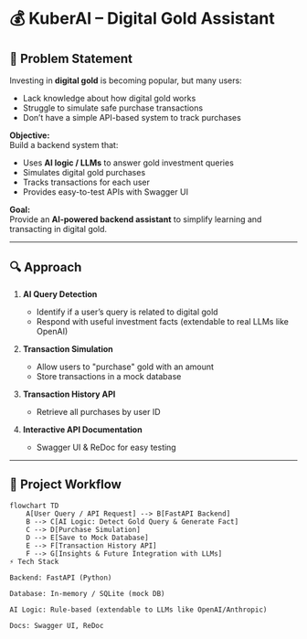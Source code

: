 # 💰 KuberAI – Digital Gold Assistant  

## 📌 Problem Statement  
Investing in **digital gold** is becoming popular, but many users:  
- Lack knowledge about how digital gold works  
- Struggle to simulate safe purchase transactions  
- Don’t have a simple API-based system to track purchases  

**Objective:**  
Build a backend system that:  
- Uses **AI logic / LLMs** to answer gold investment queries  
- Simulates digital gold purchases  
- Tracks transactions for each user  
- Provides easy-to-test APIs with Swagger UI  

**Goal:**  
Provide an **AI-powered backend assistant** to simplify learning and transacting in digital gold.  

---

## 🔍 Approach  
1. **AI Query Detection**  
   - Identify if a user’s query is related to digital gold  
   - Respond with useful investment facts (extendable to real LLMs like OpenAI)  

2. **Transaction Simulation**  
   - Allow users to "purchase" gold with an amount  
   - Store transactions in a mock database  

3. **Transaction History API**  
   - Retrieve all purchases by user ID  

4. **Interactive API Documentation**  
   - Swagger UI & ReDoc for easy testing  

---

## 📂 Project Workflow  
```mermaid
flowchart TD
    A[User Query / API Request] --> B[FastAPI Backend]
    B --> C[AI Logic: Detect Gold Query & Generate Fact]
    C --> D[Purchase Simulation]
    D --> E[Save to Mock Database]
    E --> F[Transaction History API]
    F --> G[Insights & Future Integration with LLMs]
⚡ Tech Stack

Backend: FastAPI (Python)

Database: In-memory / SQLite (mock DB)

AI Logic: Rule-based (extendable to LLMs like OpenAI/Anthropic)

Docs: Swagger UI, ReDoc
